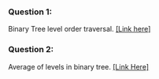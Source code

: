### Question 1:

Binary Tree level order traversal. [[Link here]](https://leetcode.com/problems/binary-tree-level-order-traversal/description/)

### Question 2:

Average of levels in binary tree. [[Link Here]](https://leetcode.com/problems/average-of-levels-in-binary-tree/)
